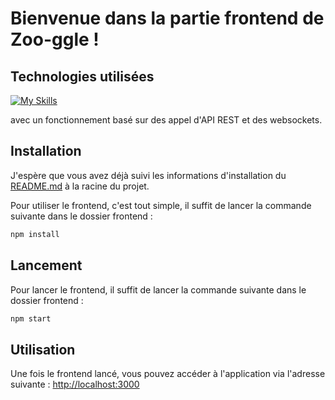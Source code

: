 # Bienvenue dans la partie frontend de Zoo-ggle ! 

##  Technologies utilisées
[![My Skills](https://skillicons.dev/icons?i=react,ts,js,html,tailwind)](https://skillicons.dev)

avec un fonctionnement basé sur des appel d'API REST et des websockets.



## Installation

J'espère que vous avez déjà suivi les informations d'installation du [README.md](../README.md) à la racine du projet.

Pour utiliser le frontend, c'est tout simple, il suffit de lancer la commande suivante dans le dossier frontend :

```bash
npm install
```

## Lancement

Pour lancer le frontend, il suffit de lancer la commande suivante dans le dossier frontend :

```bash
npm start
```

## Utilisation

Une fois le frontend lancé, vous pouvez accéder à l'application via l'adresse suivante : [http://localhost:3000](http://localhost:3000)

